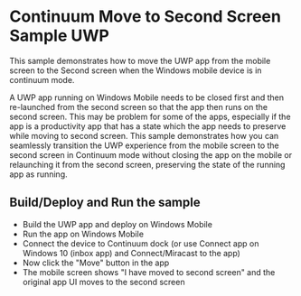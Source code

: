 ﻿# Continuum Move to Second Screen Sample UWP

This sample demonstrates how to move the UWP app from the mobile screen to the Second screen when the Windows mobile device is in continuum mode.

A UWP app running on Windows Mobile needs to be closed first and then re-launched from the second screen so that the app then runs on the second screen.   This may be problem for some of the apps, especially if the app is a productivity app that has a state which the app needs to preserve while moving to second screen.   This sample demonstrates how you can seamlessly transition the UWP experience from the mobile screen to the second screen in Continuum mode without closing the app on the mobile or relaunching it from the second screen, preserving the state of the running app as running.


Build/Deploy and Run the sample
-------------------------------

 - Build the UWP app and deploy on Windows Mobile
 - Run the app on Windows Mobile
 - Connect the device to Continuum dock (or use Connect app on Windows 10 (inbox app) and Connect/Miracast to the app)
 - Now click the "Move" button in the app
 - The mobile screen shows "I have moved to second screen" and the original app UI moves to the second screen